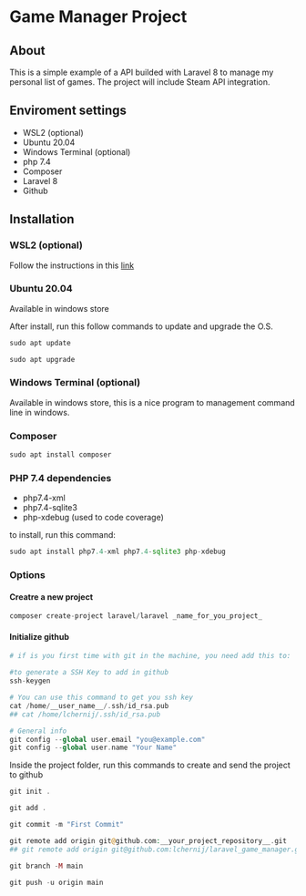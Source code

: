 # Game Manager Project

## About

This is a simple example of a API builded with Laravel 8 to manage my personal list of games.
The project will include Steam API integration.

## Enviroment settings

- WSL2 (optional)
- Ubuntu 20.04
- Windows Terminal (optional)
- php 7.4
- Composer
- Laravel 8
- Github

## Installation

### WSL2 (optional)

Follow the instructions in this [link](https://pureinfotech.com/install-windows-subsystem-linux-2-windows-10)

### Ubuntu 20.04

Available in windows store

After install, run this follow commands to update and upgrade the O.S.

```php
sudo apt update

sudo apt upgrade
```

### Windows Terminal (optional)

Available in windows store, this is a nice program to management command line in windows.

### Composer

```php
sudo apt install composer
```

### PHP 7.4 dependencies

- php7.4-xml
- php7.4-sqlite3
- php-xdebug (used to code coverage)

to install, run this command:

```php
sudo apt install php7.4-xml php7.4-sqlite3 php-xdebug
```

### Options

#### Creatre a new project

```php
composer create-project laravel/laravel _name_for_you_project_
```

#### Initialize github

```php
# if is you first time with git in the machine, you need add this to:

#to generate a SSH Key to add in github
ssh-keygen

# You can use this command to get you ssh key
cat /home/__user_name__/.ssh/id_rsa.pub
## cat /home/lchernij/.ssh/id_rsa.pub

# General info
git config --global user.email "you@example.com"
git config --global user.name "Your Name"
```

Inside the project folder, run this commands to create and send the project to github

```php
git init .

git add .

git commit -m "First Commit"

git remote add origin git@github.com:__your_project_repository__.git
## git remote add origin git@github.com:lchernij/laravel_game_manager.git

git branch -M main

git push -u origin main
```